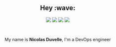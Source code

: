 <section align=center> 
  <h1>Hey :wave:</h1>
  <a href="https://github.com/ConiDev"><img src="https://komarev.com/ghpvc/?username=ConiDev&color=blueviolet"></a>
  <a href="https://github.com/ConiDev"><img src="https://img.shields.io/badge/Born2Code-nduvelle-000000.svg?style=flat&logo=42&logoColor=white"></a>
  <a href="https://www.codingame.com/profile/b0f892e82085362a328f2c4a752e9e8b7420793"><img src="https://img.shields.io/badge/codingame-ConiDev-F2BB13.svg?style=flat&logo=codingame&logoColor=white"></a>
  <a href="https://www.linkedin.com/in/nduvelle"><img src="https://img.shields.io/badge/linkedin-Nicolas%20Duvelle-0A66C2.svg?style=flat&logo=linkedin&logoColor=white"></a></br>

  </br><p>My name is <strong>Nicolas Duvelle</strong>, I'm a DevOps engineer
</section>
